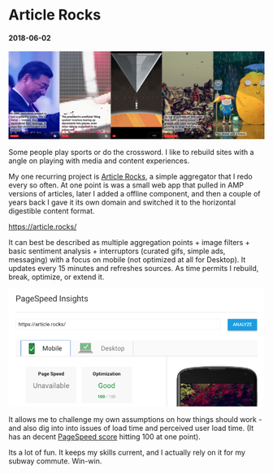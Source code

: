 # Article Rocks
#### 2018-06-02

![Featured:Article rocks sceenshot](/posts/media/article-rocks-screens.jpg)

Some people play sports or do the crossword. I like to rebuild sites with a angle on playing with media and content experiences.

My one recurring project is [Article Rocks](https://article.rocks/), a simple aggregator that I redo every so often. At one point is was a small web app that pulled in AMP versions of articles, later I added a offline component, and then a couple of years back I gave it its own domain and switched it to the horizontal digestible content format.

https://article.rocks/

It can best be described as multiple aggregation points + image filters + basic sentiment analysis + interruptors (curated gifs, simple ads, messaging) with a focus on mobile (not optimized at all for Desktop). It updates every 15 minutes and refreshes sources. As time permits I rebuild, break, optimize, or extend it. 

![Image](/posts/media/article-rocks-pagespeed.png)

It allows me to challenge my own assumptions on how things should work - and also dig into into issues of load time and perceived user load time. (It has an decent [PageSpeed score](https://developers.google.com/speed/pagespeed/insights/?url=https%3A%2F%2Farticle.rocks%2F&tab=mobile) hitting 100 at one point).

Its a lot of fun. It keeps my skills current, and I actually rely on it for my subway commute. Win-win.

